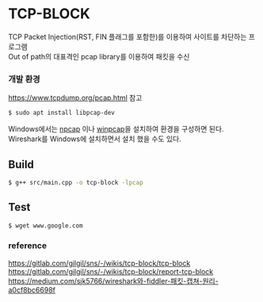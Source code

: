 # TCP-BLOCK
TCP Packet Injection(RST, FIN 플래그를 포함한)를 이용하여 사이트를 차단하는 프로그램\
Out of path의 대표격인 pcap library를 이용하여 패킷을 수신
### 개발 환경
https://www.tcpdump.org/pcap.html 참고
```bash
$ sudo apt install libpcap-dev
```
Windows에서는 [npcap](https://npcap.com/) 이나 [winpcap](https://www.winpcap.org/)을 설치하여 환경을 구성하면 된다.\
Wireshark를 Windows에 설치하면서 설치 했을 수도 있다.

## Build
```bash
$ g++ src/main.cpp -o tcp-block -lpcap
```

## Test
```bash
$ wget www.google.com
```
### reference
https://gitlab.com/gilgil/sns/-/wikis/tcp-block/tcp-block \
https://gitlab.com/gilgil/sns/-/wikis/tcp-block/report-tcp-block \
https://medium.com/sjk5766/wireshark와-fiddler-패킷-캡쳐-원리-a0cf8bc6698f
